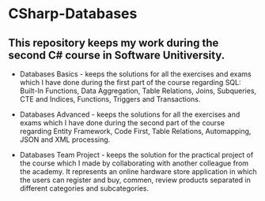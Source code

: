 # CSharp-Databases

## This repository keeps my work during the second C# course in Software Unitiversity.

- Databases Basics - keeps the solutions for all the exercises and exams which I have done during the first part of the course regarding SQL: Built-In Functions, Data Aggregation, Table Relations, Joins, Subqueries, CTE and Indices, Functions, Triggers and Transactions.

- Databases Advanced - keeps the solutions for all the exercises and exams which I have done during the second part of the course regarding Entity Framework, Code First, Table Relations, Automapping, JSON and XML processing.

- Databases Team Project - keeps the solution for the practical project of the course which I made by collaborating with another colleague from the academy. It represents an online hardware store application in which the users can register and buy, commen, review products separated in different categories and subcategories. 
